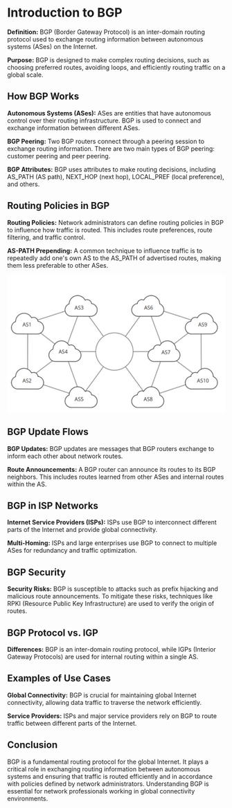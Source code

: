 # Introduction to BGP

**Definition:** BGP (Border Gateway Protocol) is an inter-domain routing protocol used to exchange routing information between autonomous systems (ASes) on the Internet.

**Purpose:** BGP is designed to make complex routing decisions, such as choosing preferred routes, avoiding loops, and efficiently routing traffic on a global scale.

## How BGP Works

**Autonomous Systems (ASes):** ASes are entities that have autonomous control over their routing infrastructure. BGP is used to connect and exchange information between different ASes.

**BGP Peering:** Two BGP routers connect through a peering session to exchange routing information. There are two main types of BGP peering: customer peering and peer peering.

**BGP Attributes:** BGP uses attributes to make routing decisions, including AS_PATH (AS path), NEXT_HOP (next hop), LOCAL_PREF (local preference), and others.

## Routing Policies in BGP

**Routing Policies:** Network administrators can define routing policies in BGP to influence how traffic is routed. This includes route preferences, route filtering, and traffic control.

**AS-PATH Prepending:** A common technique to influence traffic is to repeatedly add one's own AS to the AS_PATH of advertised routes, making them less preferable to other ASes.

<div>
<img src="img/bgp.jpg"/>
</div>

## BGP Update Flows

**BGP Updates:** BGP updates are messages that BGP routers exchange to inform each other about network routes.

**Route Announcements:** A BGP router can announce its routes to its BGP neighbors. This includes routes learned from other ASes and internal routes within the AS.

## BGP in ISP Networks

**Internet Service Providers (ISPs):** ISPs use BGP to interconnect different parts of the Internet and provide global connectivity.

**Multi-Homing:** ISPs and large enterprises use BGP to connect to multiple ASes for redundancy and traffic optimization.

## BGP Security

**Security Risks:** BGP is susceptible to attacks such as prefix hijacking and malicious route announcements. To mitigate these risks, techniques like RPKI (Resource Public Key Infrastructure) are used to verify the origin of routes.

## BGP Protocol vs. IGP

**Differences:** BGP is an inter-domain routing protocol, while IGPs (Interior Gateway Protocols) are used for internal routing within a single AS.

## Examples of Use Cases

**Global Connectivity:** BGP is crucial for maintaining global Internet connectivity, allowing data traffic to traverse the network efficiently.

**Service Providers:** ISPs and major service providers rely on BGP to route traffic between different parts of the Internet.

## Conclusion

BGP is a fundamental routing protocol for the global Internet. It plays a critical role in exchanging routing information between autonomous systems and ensuring that traffic is routed efficiently and in accordance with policies defined by network administrators. Understanding BGP is essential for network professionals working in global connectivity environments.
